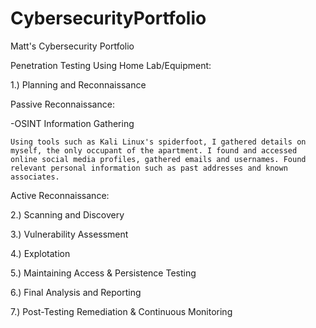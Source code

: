 # CybersecurityPortfolio
Matt's Cybersecurity Portfolio

Penetration Testing Using Home Lab/Equipment:

1.) Planning and Reconnaissance

Passive Reconnaissance:

  -OSINT Information Gathering
  
    Using tools such as Kali Linux's spiderfoot, I gathered details on myself, the only occupant of the apartment. I found and accessed online social media profiles, gathered emails and usernames. Found relevant personal information such as past addresses and known associates.

Active Reconnaissance:

2.) Scanning and Discovery

3.) Vulnerability Assessment

4.) Explotation

5.) Maintaining Access & Persistence Testing

6.) Final Analysis and Reporting

7.) Post-Testing Remediation & Continuous Monitoring
